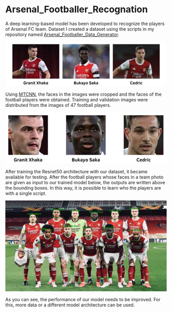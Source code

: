 # Arsenal_Footballer_Recognation

A deep learning-based model has been developed to recognize the players of Arsenal FC team. Dataset I created a dataset using the scripts in my repository named [Arsenal_Footballer_Data_Generator](https://github.com/hcayirli97/Arsenal_Footballer_Data_Generator).

![footbalers](https://github.com/hcayirli97/Arsenal_Footballer_Recognation/blob/main/imgs/footballers.jpg)

Using [MTCNN](https://github.com/ipazc/mtcnn), the faces in the images were cropped and the faces of the football players were obtained. Training and validation images were distributed from the images of 47 football players.

![faces](https://github.com/hcayirli97/Arsenal_Footballer_Recognation/blob/main/imgs/faces.png)

After training the Resnet50 architecture with our dataset, it became available for testing. After the football players whose faces in a team photo are given as input to our trained model below, the outputs are written above the bounding boxes. In this way, it is possible to learn who the players are with a single script.

![output](https://github.com/hcayirli97/Arsenal_Footballer_Recognation/blob/main/test_images/output/output.jpg)

As you can see, the performance of our model needs to be improved. For this, more data or a different model architecture can be used.
